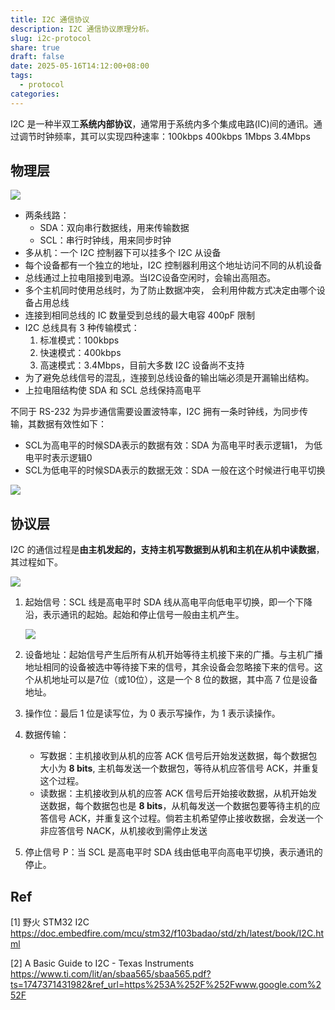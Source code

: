 ```yaml
---
title: I2C 通信协议
description: I2C 通信协议原理分析。
slug: i2c-protocol
share: true
draft: false
date: 2025-05-16T14:12:00+08:00
tags:
  - protocol
categories:
---
```

I2C 是一种半双工**系统内部协议**，通常用于系统内多个集成电路(IC)间的通讯。通过调节时钟频率，其可以实现四种速率：100kbps 400kbps 1Mbps 3.4Mbps

## 物理层

![](https://img.jaxwang28.top/2025/05/1746f76b8a598ac9083caf25e73ea9cc.png)

- 两条线路：
  - SDA：双向串行数据线，用来传输数据
  - SCL：串行时钟线，用来同步时钟
- 多从机：一个 I2C 控制器下可以挂多个 I2C 从设备
- 每个设备都有一个独立的地址，I2C 控制器利用这个地址访问不同的从机设备
- 总线通过上拉电阻接到电源。当I2C设备空闲时，会输出高阻态。
- 多个主机同时使用总线时，为了防止数据冲突， 会利用仲裁方式决定由哪个设备占用总线
- 连接到相同总线的 IC 数量受到总线的最大电容 400pF 限制
- I2C 总线具有 3 种传输模式：
  1. 标准模式：100kbps
  2. 快速模式：400kbps
  3. 高速模式：3.4Mbps，目前大多数 I2C 设备尚不支持
- 为了避免总线信号的混乱，连接到总线设备的输出端必须是开漏输出结构。
- 上拉电阻结构使 SDA 和 SCL 总线保持高电平

不同于 RS-232 为异步通信需要设置波特率，I2C 拥有一条时钟线，为同步传输，其数据有效性如下：

* SCL为高电平的时候SDA表示的数据有效：SDA 为高电平时表示逻辑1， 为低电平时表示逻辑0
* SCL为低电平的时候SDA表示的数据无效：SDA 一般在这个时候进行电平切换

![](https://img.jaxwang28.top/2025/05/b023386cd13cf1971813db9ee2b7c1f4.png)

## 协议层

I2C 的通信过程是**由主机发起的，支持主机写数据到从机和主机在从机中读数据**，其过程如下。

![](https://img.jaxwang28.top/2025/07/ede20661d20169e70e57cd29c163b2b9.png)

1. 起始信号：SCL 线是高电平时 SDA 线从高电平向低电平切换，即一个下降沿，表示通讯的起始。起始和停止信号一般由主机产生。

   ![](https://img.jaxwang28.top/2025/05/35e8b3ffbcc8f9e9f2f561d07c69755d.png)

2. 设备地址：起始信号产生后所有从机开始等待主机接下来的广播。与主机广播地址相同的设备被选中等待接下来的信号，其余设备会忽略接下来的信号。这个从机地址可以是7位（或10位），这是一个 8 位的数据，其中高 7 位是设备地址。

3. 操作位：最后 1 位是读写位，为 0 表示写操作，为 1 表示读操作。

4. 数据传输：

   - 写数据：主机接收到从机的应答 ACK 信号后开始发送数据，每个数据包大小为 **8 bits**, 主机每发送一个数据包，等待从机应答信号 ACK，并重复这个过程。
   - 读数据：主机接收到从机的应答 ACK 信号后开始接收数据，从机开始发送数据，每个数据包也是 **8 bits**，从机每发送一个数据包要等待主机的应答信号 ACK，并重复这个过程。倘若主机希望停止接收数据，会发送一个非应答信号 NACK，从机接收到需停止发送

5. 停止信号 P：当 SCL 是高电平时 SDA 线由低电平向高电平切换，表示通讯的停止。

## Ref
[1] 野火 STM32 I2C https://doc.embedfire.com/mcu/stm32/f103badao/std/zh/latest/book/I2C.html

[2] A Basic Guide to I2C - Texas Instruments https://www.ti.com/lit/an/sbaa565/sbaa565.pdf?ts=1747371431982&ref_url=https%253A%252F%252Fwww.google.com%252F
